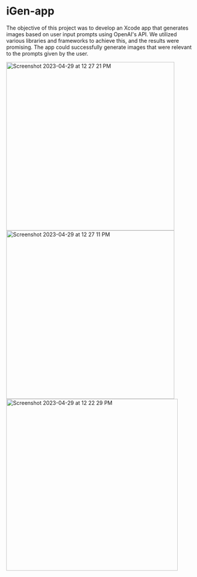 # iGen-app
The objective of this project was to develop an Xcode app that generates images based on user input prompts using OpenAI's API. We utilized various libraries and frameworks to achieve this, and the results were promising. The app could successfully generate images that were relevant to the prompts given by the user.

<img width="446" alt="Screenshot 2023-04-29 at 12 27 21 PM" src="https://github.com/saiprasaad2002/iGen-app/assets/81971795/4b44d3e8-1d47-487f-8367-b9bd6c8b2905">
<img width="446" alt="Screenshot 2023-04-29 at 12 27 11 PM" src="https://github.com/saiprasaad2002/iGen-app/assets/81971795/c3e1b0a6-a18f-44f0-8f66-23bb352abe27">
<img width="455" alt="Screenshot 2023-04-29 at 12 22 29 PM" src="https://github.com/saiprasaad2002/iGen-app/assets/81971795/02f17d0d-ae55-4b70-bb38-b3089dead1be">
